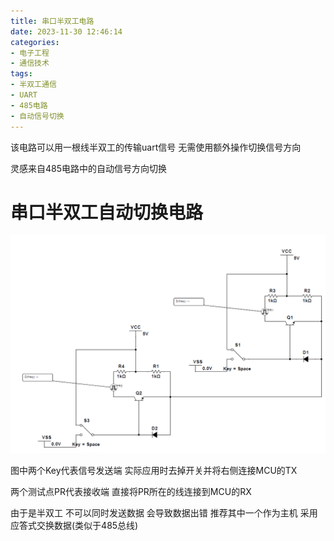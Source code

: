 ```yaml
---
title: 串口半双工电路
date: 2023-11-30 12:46:14
categories:
- 电子工程
- 通信技术
tags:
- 半双工通信
- UART
- 485电路
- 自动信号切换
---
```



该电路可以用一根线半双工的传输uart信号 无需使用额外操作切换信号方向

灵感来自485电路中的自动信号方向切换

<!-- more -->

# 串口半双工自动切换电路

![image-20210731160925181](../img/image-20210731160925181.png)

图中两个Key代表信号发送端 实际应用时去掉开关并将右侧连接MCU的TX

两个测试点PR代表接收端 直接将PR所在的线连接到MCU的RX

由于是半双工 不可以同时发送数据 会导致数据出错 推荐其中一个作为主机 采用应答式交换数据(类似于485总线)


